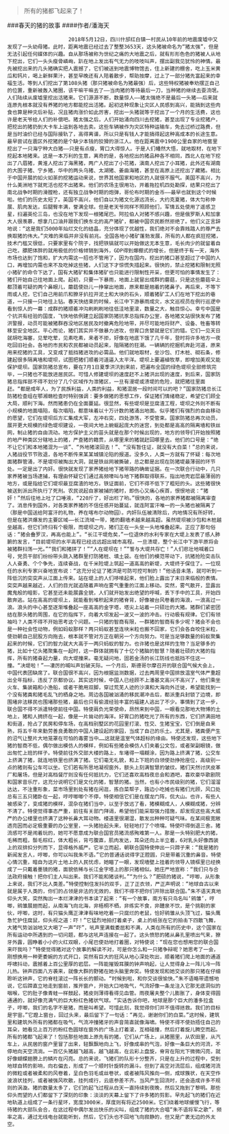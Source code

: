 > 所有的猪都飞起来了！

###春天的猪的故事
####作者/潘海天


						2018年5月12日，四川什邡红白镇一村民从10年前的地震废墟中又发现了一头幼母猪。此时，距离地震已经过去了整整3653天，这头猪被命名为“猪太强”，但是无法引起任何媒体的兴趣。自从那场被称为世纪之痛的大地震之后，就有形形色色的猪被人从地下挖出，它们一头头瘦骨嶙峋，趴在地上发出有气无力的吱吱叫声，摆出副我见犹怜的神情。最先被挖出来的几头猪确实把人震撼了，它们被送到地震博物馆去，住上新建的棚舍，吃上玉米黄瓜和钙片，喝上新鲜果汁，甚至早晚还有人陪着散步，帮助按摩，过上了一部分猪先富起来的幸福生活。等到人们挖出了第108头猪（那只猪被命名为猪最强）后，这些特权猪被奉劝摆正自己的位置，重新被轰入猪圈，该干嘛干嘛去了——当肉猪的等待最后一刀，当种猪的继续去耍流氓。人们陆续从废墟里挖出活猪来。它们源源不断，数量惊人——猪太强绝不是最后一头猪——后来就连原先根本就没有养猪的地方都能挖出活猪。起初这种现象让灾区人民感到高兴，能搞到这些肉食也算是种灾后补贴，况且猪肉涨价如此厉害，挖出一头猪就等于挖出了一个月的生活费，这也许是老天爷给人们的补偿吧。猪太强之后，人们开始涌向四川去挖猪，甚至出现了专业挖猪户，把挖出的猪扔到大卡车上运到各地去卖。这些车辆被作为灾区特种运输车，免去过桥过路费，但是当时油价已经与国际接轨了，高得离谱，所以只是有钱人才能搞得起这种高成本的长途生意。最早尝试在震区外挖猪的是个缺少本钱的狡猾的浙江人。他在距离震中1900公里自家的地窖里挖出了一只海宁种大白猪——只是有点瘦，胃口大得惊人。于是人们幡然大悟，就地取材，在地下挖起本地猪来。这是一本万利的生意，离奇的是，各地挖出的猪品种各不相同，西北人在地下挖出了八眉猪，黄淮人挖出了海黑猪，两广人挖出了小花猪，滇南人挖出了小耳猪，此外还有湖南的大围子猪、宁乡猪，华中的两头乌猪、太湖猪、姜曲海猪，甚至在高原上还挖出了藏猪。相比于中国开展的如火如荼的挖猪运动来说，世界其他国家和地区的人就很不服气。美国不高兴，为什么美洲地下就死活也挖不出猪来。他们的农场主很用功，开着拖拉机四处勘探，结果只挖出了南北战争时期的滑膛枪，还有独立战争时期的炮弹，哥伦布时期的金币——最早也就到这个时候啦。他们的历史太短了。英国不高兴，他们自以为猪文化源远流长，大约克夏猪，体大匀称伸展、肌肉发达，后腿臀丰满，誉满全球。但是老天爷同样不照顾他们，军情五处使用了遥感卫星，扫遍英伦三岛，也没在地下发现一根猪尾巴。阿拉伯人对猪不感兴趣，但是俄罗斯人和加拿大人很羡慕，想拿几口油井跟我们换东北的高产猪矿，都被中国农民断然拒绝了。他们义正言辞地说：“这是我们5000年灿烂文化的结晶，充分体现了优越性，我们绝对不会靠贱踏人的尊严去换取猪的伟大。”灾难的来临并非没有前兆。全国各地小猪矿蓬勃发展，所有的人都在疯狂挖猪，技术门槛又很低，只要家里有个院子，找把铁镐就可以开始做这无本生意，毛长肉少的就留着自己吃，膘肥体胖的就用极低的价格倾销到海外，GDP得到爆棚式的增长，但是终于有一天，海外市场也达到了饱和，扩大内需这一招也不管用了，因为在国内，挖出的猪口甚至超过了中国的人口，再增加内需也来不及吃掉这些猪，人们这下才惊慌失措起来。很快的，禁止挖猪和限制无照小猪矿的命令下达了，国有大猪矿和集体猪矿也只能进行限制性开采，但更可怕的事情发生了：猪们开始自己往地面上爬。起初，只要一下暴雨，地面上就冒出成群的蘑菇，只是这些蘑菇伞上都顶着可疑的两个鼻眼儿，蘑菇使劲儿一挣窜出地面，原来都是翘着的猪鼻子。再后来，不等下雨或人挖，它们自己用前爪和獠牙扒拉开泥土和大块的石头，顺着猪矿工人们在地下挖出的巷道，一只接一只地往上钻。春天快结束的时候，长江中下游暴雨成灾，水文巡视员在例行巡逻中看到惊人的一幕：成群的猪顺着冲沟刷刷刷地往低洼地里滚，数量之大，触目惊心。幸亏中国是个抗洪有经验的国度，飞快地依例建立起国家防猪抗豕总指挥办公室，各地猪文站很快发布了猪洪警报，动员可能被猪群吞没地区居民及时撤离危险地带，并尽可能地将财产、设备、牲畜等转移至安全地区。平心而论，猪们其实并不做暴力进攻，但胃口贪婪就是它们的错。它们一见天日就胡吃海塞，见荤吃荤，见素吃素，来者不拒，好像在地底下饿了几千年，登时将许多地方一夜吃回旧社会。各地的市民和农民都被动员起来，阻隔猪的狂潮。一辆辆的挖掘机奔赴河道，原来用来挖猪的工具，又变成了抵挡猪进攻的必需品。他们就地取材，垒沙包、打木桩、砌石条，修建起很多隔离墙和堤坝，试图把猪们顺着河道逼入太平洋。堤坝上要遍植牧草，即增加美观又能保护堤坝。国家防猪总宣布，要在7月1日夏季洪汛到来前，把遍布全国的绿色堤坝全部修筑完毕，一只猪也不能放进居民区。可惜人修建堤坝的速度赶不上猪洪出现的速度，到后来，国家防猪总指挥部不得不划分了几个区域作为泄猪区，一旦有漫堤或溃堤的危险，就把猪往里面赶。“都是成年人，为了民族利益，人类的利益，和猪混居一段时间可以的吧？”国家防猪总长江防猪检查组在鄂湘赣检查时特别强调：要多做猪的思想工作，保证猪们情绪稳定，希望它们顾全大局，顺利下海。然而猪患仍在全面蔓延。很显然，有些堤坝是豆腐渣工程，堤坝之外则不断有小规模的地面塌陷，每次塌陷，都意味着以十万计数的猪涌出地面。似乎猪们有强烈的自由移动的愿望，它们在堤坝后方汇集成大军，左冲右突，四处游荡，不受管束。国家防猪总再次动员，展开更大规模的绿色堤坝建设，一夜间大地上蜿蜒起庞大的迷宫，到处都是高高的隔离墙和铁丝网，制止猪的自由流动。地方保护主义的苗头就是在那个时候出现的，地方的领导们开始按照猪的地产种类区分辖地上的猪，严查猪的籍贯，从哪里来的猪就赶回哪里去。他们的口号是：“绝不让它们和本地猪混为一谈”、“外地猪滚回去！”、“没有暂住证，就没有大白菜！”总的来说，人猪战役节节败退，各地不断传来某某城镇沦陷的报道。没多久，人类一方就有了怀疑：每次地面猪群管涌，不是堤坝被掏出大洞，就是铁丝网被撕破，总之都是出现在防猪堤最薄弱的环节处。一定是出了内奸。很快就发现了家养猪给地下猪带路的确凿证据。在一次联合行动中，几只家养猪被当场逮捕，有理由怀疑它们通过高频嚎叫与地下猪群取得联系，指出地壳岩层最薄弱的地方，或是指给它们堤坝最豆腐渣的地方。铁证面前，它们不得不低下了粗短的头。这些猪很快被送到派出所执行了死刑。农民说起自家被捕的猪时，即伤心又痛心疾首，恨恨地说：“猪奸！”然后往地上吐了口唾液，“220斤了，好出栏了哟。”很快的，各地的家养猪都被隔离审查了。消息传到国外，对各类家养猪的不信任感开始蔓延，就连阿富汗唯一的一头猪也被隔离了（那是中国送给阿富汗的礼物，养在喀布尔动物园）。内奸队伍被清除后，内地情况有所好转，但是在猪洪爆发的主要区域——长江流域一带，猪的翻墙术越来越高超。虽然堤坝被沙包和木桩越垒越高，但它们终归有个极限，而堤坝之内，猪们正在一头垒一头地堆叠起来。正应了那句俗话：“猪会叠罗汉，再高也能上”。“长江干堤危矣，”一位退休的水利专家在大堤上发表了感人肺腑的发言，“目前堤坝的水平高程已经远远超出城市高程。一旦溃堤，整个长江中下游平原将会被猪群扫荡一光。”“我们和猪拼了！”“人在堤坝在！”“誓与大堤共存亡！”人们悲壮地喊着口号，党员干部们纷纷带头跳入猪群里打防猪桩、填土袋。在他们的模范带动下，抗猪抢险突击队人人奋勇、个个争先，连续奋战，在千米险堤上筑起一道高高的新堤，大堤终于保住了。一位现任的水利专家兴奋地宣布说：“这充分论证了猪洪是可防可控可制的！”他话音未落，就可听到一阵低沉的突突声从江面上传来。站在堤上的人们哆嗦起来，他们脸上露出了末日来临般的表情。突突声越来越近，人们的目光就追随着声响在雾气重重的江面上移动。突然，雾气散开，显露出魔鬼般的暗影，它甚至还未能展露全貌，人们就开始发出绝望的呼喊，丢下手中的工具，开始四散奔逃。站在高高的堤坝上，就能看到堆积起来的猪脊背，好像被台风卷着的海浪，一浪高过一浪。浪头的中心甚至逐渐堆叠起一座高高的金字塔，塔尖上站着一只硕壮的大猪。猪群们紧密团结在那头猪的周围，在它的指挥下，向着大坝发起一波又一波的冲击。行动极有规律。它们有领袖吗？人类不得不开始思考这个问题。一只猪的智商有限，一群猪的智商有多少呢？猪会不会也是一种社会性动物，例如蚂蚁那样？两只蚂蚁甚至连块米粒也搬不回家，它们会各自咬住米粒，使劲朝自己屁股方向拖去，根本就不管对方正在朝另一个方向努力。可是当足够数量的蚂蚁聚集起来的时候，它们的智力就大大高于一两只蚂蚁的智力。也许猪也是这样的生物？当足够多的猪，比如十亿头猪聚集在一起时，这一群体就拥有了十亿个猪脑的智慧？随着壮硕的大猪的指挥，所有的猪奋起力量，向大堤撞来。毫无疑问地，固若金汤的长江防线也抵挡不住这一撞。“决堤啦！”——凄厉的喊叫声划破天际。一个月后，斯德哥尔摩召开的联合国气候大会上，中国代表团缺席了。联合国很不高兴，因为根据监测数据，过去两周里中国排放温室气体严重超出全年指标，违反了京都协议。其实这时候，中国人已经顾不上潘基文高兴不高兴了，他们乘坐火车、集装箱和小渔船，或者干脆用双脚，穿过荒芜人迹的沙漠和大海向外迁徙，希望能找到一个没有猪粪和猪毛乱飞的栖身之地。周边各国被汹涌的移民潮冲击后，都派重兵封锁了边境，即围堵非法移民也围堵那些猪，最后也只有偷渡经验丰富的福建人逃出了不少。事情到了这一步，联合国不得不派遣特使前往中国。特使肩负光荣使命，昂然来到中国，一眼看见那地大物博的土地上，猪和人拥挤在一起，像是一片耸动的海洋。好胃口的猪吃光了所有的东西，它们挤满田地和街道，抢占了民房和停车场，在高档别墅区的花园里打滚、性交、生猪宝宝，它们倒是自来熟，将五千年来勤劳善良勇敢的中国人建设起的家园，当成了自己的乐土。尤其是，猪粪便产生的沼气让整片大地笼罩在可怕的毒雾当中……这就是温室气体超标的缘由。特使还发现，这些地下猪的智商不低，偶尔做出模仿人的模样，例如有些猪会模仿人们夹着公文包，或者架副眼镜，做出匆忙上班的样子。特使前往外交部大楼的路上，车堵得一塌糊涂，因为路上挤满了猪，公交车上挤满了猪，就连地铁里也挤满了猪。它们毫无礼貌，和上下班的白领使劲挣抢座位，高级别一点的猪则有公车可以坐。它们若有所思地凝视窗外，额头上刻满智慧的皱纹。猪们天然讨厌皮革厂和屠场，但是对高档餐厅则没有任何抵抗力，它们还喜欢高档夜总会和酒吧，喜欢豪华歌剧院和国家音乐厅，这充分说明它们是文化的猪，智慧的猪。当然，也有小市民级别的猪，它们溜溜达达，不注重形象，菜市场里到处有猪在闲逛，拣白菜帮子，路边小吃摊也有猪们光顾，风口处总有三五只猪卧在一起，哼哼唧唧个不停，特使相信它们是在摆龙门阵，侃大山。也许，有些人被感染了，变成猪的模样，混杂在猪们当中，以至于放远了看，猪模糊成人，人模糊成猪，分辨不清了。特使觉得事态严重，前往有关部门拜谒，希望他们能采取强力措施，却发现这些高大威严的办公楼里也挤满了这种长鼻大耳动物。楼道里很潮湿，散发出种种可疑气味。在某间极宽敞透亮因而必定极重要的办公室里，一头猪抬起头来，轻轻地打了个喷嚏。特使吓得倒退三舍。猪流感可不是闹着玩的，她可不愿意成为联合国官员猪流感殉难第一人。那是一头特别肥大的猪，毛稀而粗，鬃毛棕红，体大粗长，背弓腹直，肌肉发达，耳朵还向上半立着，6对乳头好像西装上的双排扣分列而下，显得格外威严。它半立而起，朝联合国特使伸出一只蹄子来：“我是猪的新闻发言人，哼唧，你可以叫我朱不语。”它的普通话说得字正腔圆，只是带着沉重的鼻音。特使心情沉重，暗自为这片土地上的人民忧虑，她瞄了一眼，发现墙壁上挂着的领导人镜框里已经换成了一只戴着墨镜的猪，面貌依稀与长江金字塔上的那只猪相似。她庄严地宣称：“我们只与合法政府接触！把你们主人叫出来。我们不能和猪谈判。”“为什么？”肥硕的猪说，“哼唧，从形象上来说，我们不比人类差。”特使控制住发抖的双手，正了正衣领，严正声明说：“地球自古以来就是属于人类的，你们的占领是非法的无效的，我们不得不把你们开除出联合国。”朱不语天真地仰头大笑，突然掏出一本烂津津的书本读了起来：“有一个故事，南方有只鸟名叫‘鹓雏’，哼唧，鹓雏展翅而起，从南海飞向北海，非梧桐不栖，非练实不食，非醴泉不饮，是个挑剔的家伙，哼唧，这时，有只猫头鹰正津津有味地吃着一只腐烂的老鼠，恰好鹓雏从头顶飞过，猫头鹰急忙护住腐鼠，仰头视之道：吓！”它猛烈地拍打着桌子，桌上的纸张在它的拍击下四散飞舞，大猪气势汹汹地又大喝了一声“吓”，吼声里满载委屈和不满，人类在所有的历史中，这个国家在所有运动中所遇到的一切问题，都与这吼声连接在一起了。这头愤怒的猪从鼻孔里喷出气来，獠牙外露，圆睁着小小的火红双眼，小尾巴使劲地打着圈，对特使说：“现在您也想用您的联合国来吓我吗？”特使觉得猪对这个故事的解读不对，可是你怎么和一只猪争辩呢？她思考了一会，刚想换用一种更委婉的方式开口，突然有巨大的狂风从地心深处吹出，顺着猪们爬上地面的通道呼啸抖动，震撼着上百公里厚的岩层。一阵能摧毁耳膜的钟声响起，让人觉得身上一阵儿冷一阵儿热。钟声四面八方袭来，就像大群的野猪在她头脑里奔突。特使发现和她交谈的那只猪在仔细聆听这钟声，它的脊柱滚过一阵长长的颤动。“时候到啦，和你交谈很愉快。”朱不语略带遗憾地说，它后蹄直立地走到窗前，推开窗户，开始大口地吸气，气流好像一条龙注入它那无底洞似的咽喉，它的肚子像青蛙一样鼓起，猪皮则薄得看得见血管。雨夜屠夫整个儿膨胀了，身体变得圆通通的，就好像充满气的巨大粉红色猪状气球。“实话告诉你吧，地球是那个巨大的潘多拉盒子，哼唧，我们的名字不是猪，而是叫希望。可惜此刻，我觉得你们并不值得拯救。我们的目标是宇宙。”它蹬上窗台，回过头来，最后留下了一句话：“再见，谢谢你们的白菜。”这时候，建筑里和建筑外所有的猪都在吸气，气流冲撞猪牙的声音简直就像海啸。特使不得不使劲捂住自己的耳朵，她看见上百万的粉红色圆球在窗外的广场上打着滚，互相碰撞，然后打着旋儿腾空而起。所有的猪都飞起来了！包括那些地面上原先有的猪，它们从广场上，从猪圈里，从农田里，从汽车上，从民居的窗户里冒了出来，轻飘飘地向上飞，好像成串的气泡，好像一条巨大的河流，不停地向天空流淌。一百亿头猪越飞越高，越飞越高，在云彩上盘旋，脊背在阳光下微微闪亮，就好像蝴蝶翅膀上的鳞片在闪亮。总的来说，飞猪们的队形十分整齐，只是在上升的过程中，受到地球自转的影响，向右偏去，形成了一个顺时针旋转的漏斗。但到了高空对流层后，组成猪河流的微粒或者被柔和的风卷着，呈白色羽毛或丝卷状，或者被阵风推向一侧，成球簇状，在天空作波浪状挂列，或者被强风吹散，挂列成行，云底参差不齐。当风产生回流时，还会造成许多不规则的涡漩。猪的数量太多了，它们的起飞过程从白天一直持续到夜晚，然后又拖到了黎明。那些仰头而望的人们都留下了深刻的印象：淡淡的天幕上留下了许多猪的剪影。早先起飞的猪们在近地轨道上组成了一条行星环，宽度3000米，厚度则有将近2500米。它们绕着地球缓慢飞行，等待猪的大部队会合，在这过程中偶尔发出快乐的尖叫，组成了猪的大合唱“朱不语将军之歌”，频率之高，通过无线电台就能听到，然后，它们头也不回地飞向寂静的，但又是广袤无边的外太空。			  		
